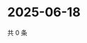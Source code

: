 # 2025-06-18

共 0 条

<!-- BEGIN ZHIHUQUESTIONS -->
<!-- 最后更新时间 Wed Jun 18 2025 14:17:28 GMT+0800 (China Standard Time) -->

<!-- END ZHIHUQUESTIONS -->

